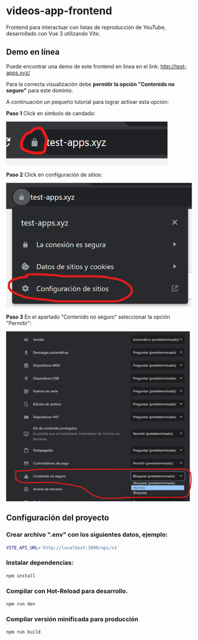 # videos-app-frontend

Frontend para interactuar con listas de reproducción de YouTube, desarrollado con Vue 3 utilizando Vite.

## Demo en línea

Puede encontrar una demo de este frontend en línea en el link: http://test-apps.xyz/

Para la correcta visualización debe **permitir la opción "Contenido no seguro"** para este dominio. 

A continuación un pequeño tutorial para lograr activar esta opción:

**Paso 1**
Click en simbolo de candado:

![Print paso 1](/public/paso-1.png)

**Paso 2**
Click en configuración de sitios:

![Print paso 2](/public/paso-2.png)

**Paso 3**
En el apartado "Contenido no seguro" seleccionar la opción "Permitir":

![Print paso 3](/public/paso-3.png)


## Configuración del proyecto

### Crear archivo ".env" con los siguientes datos, ejemplo:
```sh
VITE_API_URL='http://localhost:3000/api/v1'
```

### Instalar dependencias:
```sh
npm install
```

### Compilar con Hot-Reload para desarrollo.

```sh
npm run dev
```

### Compilar versión minificada para producción

```sh
npm run build
```
